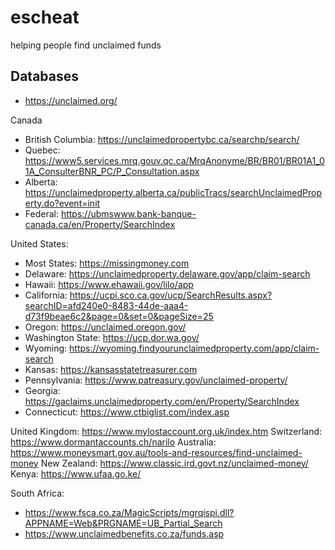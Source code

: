 # escheat

helping people find unclaimed funds

## Databases

- https://unclaimed.org/

Canada

- British Columbia: https://unclaimedpropertybc.ca/searchp/search/
- Quebec: https://www5.services.mrq.gouv.qc.ca/MrqAnonyme/BR/BR01/BR01A1_01A_ConsulterBNR_PC/P_Consultation.aspx
- Alberta: https://unclaimedproperty.alberta.ca/publicTracs/searchUnclaimedProperty.do?event=init
- Federal: https://ubmswww.bank-banque-canada.ca/en/Property/SearchIndex

United States:

- Most States: https://missingmoney.com
- Delaware: https://unclaimedproperty.delaware.gov/app/claim-search
- Hawaii: https://www.ehawaii.gov/lilo/app
- California: https://ucpi.sco.ca.gov/ucp/SearchResults.aspx?searchID=afd240e0-8483-44de-aaa4-d73f9beae6c2&page=0&set=0&pageSize=25
- Oregon: https://unclaimed.oregon.gov/
- Washington State: https://ucp.dor.wa.gov/
- Wyoming: https://wyoming.findyourunclaimedproperty.com/app/claim-search
- Kansas: https://kansasstatetreasurer.com
- Pennsylvania: https://www.patreasury.gov/unclaimed-property/
- Georgia: https://gaclaims.unclaimedproperty.com/en/Property/SearchIndex
- Connecticut: https://www.ctbiglist.com/index.asp

United Kingdom: https://www.mylostaccount.org.uk/index.htm
Switzerland: https://www.dormantaccounts.ch/narilo
Australia: https://www.moneysmart.gov.au/tools-and-resources/find-unclaimed-money
New Zealand: https://www.classic.ird.govt.nz/unclaimed-money/
Kenya: https://www.ufaa.go.ke/

South Africa:

- https://www.fsca.co.za/MagicScripts/mgrqispi.dll?APPNAME=Web&PRGNAME=UB_Partial_Search
- https://www.unclaimedbenefits.co.za/funds.asp
